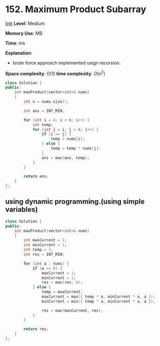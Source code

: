 # 152. Maximum Product Subarray

[link](https://leetcode.com/problems/maximum-product-subarray/)
**Level**: Medium

**Memory Use**: MB

**Time**: ms

**Explanation**:

- brute force approach implemented usign recursion.

**Space complexity**: $O(1)$
**time complexity**: $O(n^2)$

```cpp
class Solution {
public:
    int maxProduct(vector<int>& nums)
    {
        int n = nums.size();

        int ans = INT_MIN;

        for (int i = 0; i < n; i++) {
            int temp;
            for (int j = i; j < n; j++) {
                if (i == j) {
                    temp = nums[i];
                } else {
                    temp = temp * nums[j];
                }
                ans = max(ans, temp);
            }
        }

        return ans;
    }
};

```

## using dynamic programming.(using simple variables)

```cpp
class Solution {
public:
    int maxProduct(vector<int>& nums)
    {
        int maxCurrent = 1;
        int minCurrent = 1;
        int temp = 1;
        int res = INT_MIN;

        for (int a : nums) {
            if (a == 0) {
                maxCurrent = 1;
                minCurrent = 1;
                res = max(res, 0);
            } else {
                temp = maxCurrent;
                maxCurrent = max({ temp * a, minCurrent * a, a });
                minCurrent = min({ temp * a, minCurrent * a, a });

                res = max(maxCurrent, res);
            }
        }

        return res;
    }
};
```
